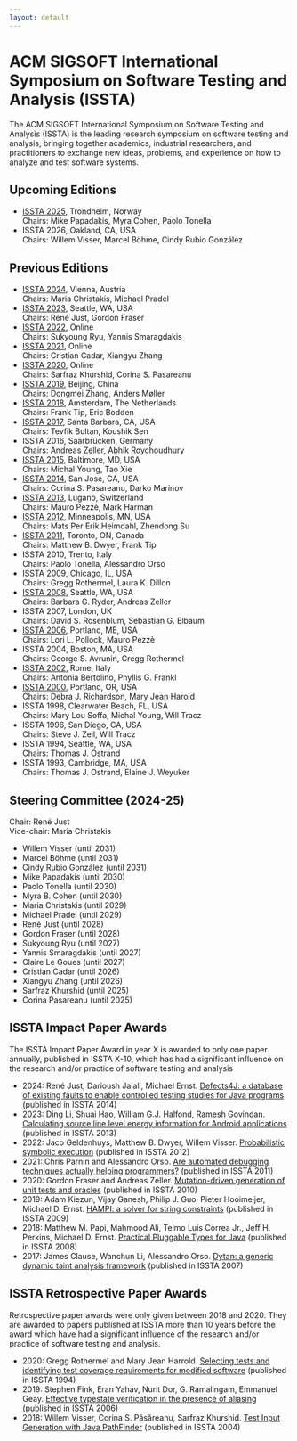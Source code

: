 ```yaml
---
layout: default
---
```


 
# ACM SIGSOFT International Symposium on Software Testing and Analysis (ISSTA)

The ACM SIGSOFT International Symposium on Software Testing and Analysis (ISSTA) is the leading research symposium on software testing and analysis, bringing together academics, industrial researchers, and practitioners to exchange new ideas, problems, and experience on how to analyze and test software systems.

## <a name="upcoming">Upcoming Editions</a>
* [ISSTA 2025](https://conf.researchr.org/home/issta-2025), Trondheim, Norway <br/>
    Chairs: Mike Papadakis, Myra Cohen, Paolo Tonella
* ISSTA 2026, Oakland, CA, USA <br />
    Chairs: Willem Visser, Marcel Böhme, Cindy Rubio González

## <a name="previous">Previous Editions</a>
* [ISSTA 2024](https://conf.researchr.org/home/issta-2024), Vienna, Austria <br/>
    Chairs: Maria Christakis, Michael Pradel
* [ISSTA 2023](https://conf.researchr.org/home/issta-2023), Seattle, WA, USA <br/>
	Chairs: René Just, Gordon Fraser
* [ISSTA 2022](https://conf.researchr.org/home/issta-2022), Online <br/>
	Chairs: Sukyoung Ryu, Yannis Smaragdakis
* [ISSTA 2021](https://conf.researchr.org/home/issta-2021), Online <br/>
    Chairs: Cristian Cadar, Xiangyu Zhang
* [ISSTA 2020](https://conf.researchr.org/home/issta-2020), Online <br/>
	Chairs: Sarfraz Khurshid, Corina S. Pasareanu
* [ISSTA 2019](https://conf.researchr.org/home/issta-2019), Beijing, China <br/>
	Chairs: Dongmei Zhang, Anders Møller
* [ISSTA 2018](https://conf.researchr.org/home/issta-2018), Amsterdam, The Netherlands <br/>
	Chairs: Frank Tip, Eric Bodden
* [ISSTA 2017](https://conf.researchr.org/home/issta-2017), Santa Barbara, CA, USA <br/>
	Chairs: Tevfik Bultan, Koushik Sen
* ISSTA 2016, Saarbrücken, Germany <br/>
	Chairs: Andreas Zeller, Abhik Roychoudhury
* [ISSTA 2015](https://issta2015.cs.uoregon.edu/), Baltimore, MD, USA <br/>
	Chairs: Michal Young, Tao Xie
* [ISSTA 2014](http://issta2014.org/), San Jose, CA, USA <br/>
	Chairs: Corina S. Pasareanu, Darko Marinov
* [ISSTA 2013](https://issta2013.inf.usi.ch/), Lugano, Switzerland <br/>
	Chairs: Mauro Pezzè, Mark Harman
* [ISSTA 2012](http://crisys.cs.umn.edu/issta2012/), Minneapolis, MN, USA <br/>
	Chairs: Mats Per Erik Heimdahl, Zhendong Su
* [ISSTA 2011](http://issta11.unl.edu/), Toronto, ON, Canada <br/>
	Chairs: Matthew B. Dwyer, Frank Tip
* ISSTA 2010, Trento, Italy <br/>
	Chairs: Paolo Tonella, Alessandro Orso
* ISSTA 2009, Chicago, IL, USA <br/>
	Chairs: Gregg Rothermel, Laura K. Dillon
* [ISSTA 2008](https://research.cs.vt.edu/issta08/), Seattle, WA, USA <br/>
	Chairs: Barbara G. Ryder, Andreas Zeller
* ISSTA 2007, London, UK <br/>
	Chairs: David S. Rosenblum, Sebastian G. Elbaum
* [ISSTA 2006](http://cs.drew.edu/~emhill/ud/issta/), Portland, ME, USA <br/>
	Chairs: Lori L. Pollock, Mauro Pezzè
* ISSTA 2004, Boston, MA, USA <br/>
	Chairs: George S. Avrunin, Gregg Rothermel
* [ISSTA 2002](http://labse.isti.cnr.it/ISSTA2002/), Rome, Italy <br/>
	Chairs: Antonia Bertolino, Phyllis G. Frankl
* [ISSTA 2000](https://faculty.cc.gatech.edu/~harrold/issta00/), Portland, OR, USA <br/>
	Chairs: Debra J. Richardson, Mary Jean Harold
* ISSTA 1998, Clearwater Beach, FL, USA <br/>
	Chairs: Mary Lou Soffa, Michal Young, Will Tracz
* ISSTA 1996, San Diego, CA, USA <br/>
	Chairs: Steve J. Zeil, Will Tracz
* ISSTA 1994, Seattle, WA, USA <br/>
	Chairs: Thomas J. Ostrand
* ISSTA 1993, Cambridge, MA, USA <br/>
	Chairs: Thomas J. Ostrand, Elaine J. Weyuker


## <a name="steering">Steering Committee (2024-25)</a>

Chair: René Just<br/>
Vice-chair: Maria Christakis<br/>

* Willem Visser (until 2031)
* Marcel Böhme (until 2031)
* Cindy Rubio González (until 2031)
* Mike Papadakis (until 2030)
* Paolo Tonella (until 2030)
* Myra B. Cohen (until 2030)
* Maria Christakis (until 2029)
* Michael Pradel (until 2029)
* René Just (until 2028)
* Gordon Fraser (until 2028)
* Sukyoung Ryu (until 2027)
* Yannis Smaragdakis (until 2027)
* Claire Le Goues (until 2027)
* Cristian Cadar (until 2026)
* Xiangyu Zhang (until 2026)
* Sarfraz Khurshid (until 2025)
* Corina Pasareanu (until 2025)


## <a name="impact">ISSTA Impact Paper Awards</a>

The ISSTA Impact Paper Award in year X is awarded to only one paper annually, published in ISSTA X-10, which has had a significant influence on the research and/or practice of software testing and analysis

* 2024: René Just, Darioush Jalali, Michael Ernst. [Defects4J: a database of existing faults to enable controlled testing studies for Java programs](https://dl.acm.org/doi/10.1145/2610384.2628055) (published in ISSTA 2014)
* 2023: Ding Li, Shuai Hao, William G.J. Halfond, Ramesh Govindan. [Calculating source line level energy information for Android applications](https://dl.acm.org/doi/10.1145/2483760.2483780) (published in ISSTA 2013)
* 2022: Jaco Geldenhuys, Matthew B. Dwyer, Willem Visser. [Probabilistic symbolic execution](https://dl.acm.org/doi/10.1145/2338965.2336773) (published in ISSTA 2012)
* 2021: Chris Parnin and Alessandro Orso. [Are automated debugging techniques actually helping programmers?](https://dl.acm.org/doi/10.1145/2001420.2001445) (published in ISSTA 2011)
* 2020: Gordon Fraser and Andreas Zeller. [Mutation-driven generation of unit tests and oracles](https://dl.acm.org/doi/10.1145/1831708.1831728) (published in ISSTA 2010)
* 2019: Adam Kiezun, Vijay Ganesh, Philip J. Guo, Pieter Hooimeijer, Michael D. Ernst. [HAMPI: a solver for string constraints](https://dl.acm.org/doi/10.1145/1572272.1572286) (published in ISSTA 2009)
* 2018: Matthew M. Papi, Mahmood Ali, Telmo Luis Correa Jr., Jeff H. Perkins, Michael D. Ernst. [Practical Pluggable Types for Java](https://dl.acm.org/doi/10.1145/1390630.1390656) (published in ISSTA 2008)
* 2017: James Clause, Wanchun Li, Alessandro Orso. [Dytan: a generic dynamic taint analysis framework](https://dl.acm.org/doi/10.1145/1273463.1273490) (published in ISSTA 2007)


## <a name="retrospective">ISSTA Retrospective Paper Awards</a>

Retrospective paper awards were only given between 2018 and 2020. They are awarded to papers published at ISSTA more than 10 years before the award which have had a significant influence of the research and/or practice of software testing and analysis.

* 2020: Gregg Rothermel and Mary Jean Harrold. [Selecting tests and identifying test coverage requirements for modified software](https://dl.acm.org/doi/10.1145/186258.187171) (published in ISSTA 1994)
* 2019: Stephen Fink, Eran Yahav, Nurit Dor, G. Ramalingam, Emmanuel Geay. [Effective typestate verification in the presence of aliasing](https://dl.acm.org/doi/10.1145/1146238.1146254) (published in ISSTA 2006)
* 2018: Willem Visser, Corina S. Păsăreanu, Sarfraz Khurshid. [Test Input Generation with Java PathFinder](https://dl.acm.org/doi/abs/10.1145/1007512.1007526) (published in ISSTA 2004)
